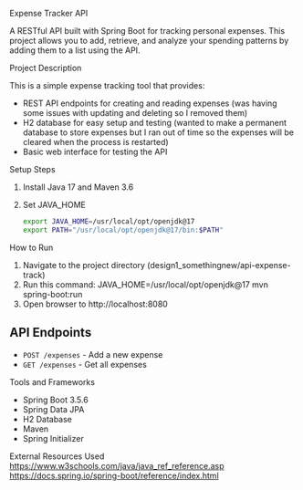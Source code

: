 Expense Tracker API

A RESTful API built with Spring Boot for tracking personal expenses. This project allows you to add, retrieve, and analyze your spending patterns by adding them to a list using the API.


Project Description

This is a simple expense tracking tool that provides:
- REST API endpoints for creating and reading expenses (was having some issues with updating and deleting so I removed them)
- H2 database for easy setup and testing (wanted to make a permanent database to store expenses but I ran out of time so the expenses will be cleared when the process is restarted)
- Basic web interface for testing the API


Setup Steps

1. Install Java 17 and Maven 3.6

2. Set JAVA_HOME
   ```bash
   export JAVA_HOME=/usr/local/opt/openjdk@17
   export PATH="/usr/local/opt/openjdk@17/bin:$PATH"
   ```


How to Run

1. Navigate to the project directory (design1_somethingnew/api-expense-track)
2. Run this command:
     JAVA_HOME=/usr/local/opt/openjdk@17 mvn spring-boot:run
3. Open browser to http://localhost:8080


## API Endpoints
- `POST /expenses` - Add a new expense
- `GET /expenses` - Get all expenses


Tools and Frameworks
- Spring Boot 3.5.6
- Spring Data JPA
- H2 Database
- Maven
- Spring Initializer


External Resources Used
https://www.w3schools.com/java/java_ref_reference.asp
https://docs.spring.io/spring-boot/reference/index.html


